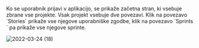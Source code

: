 Ko se uporabnik prijavi v aplikacijo, se prikaže začetna stran, ki vsebuje zbrane vse projekte. Vsak projekt vsebuje dve povezavi. Klik na povezavo ´Stories´ prikaže vse njegove uporabniške zgodbe, klik na povezavo ´Sprints´ pa prikaže vse njegove sprinte.

![2022-03-24 (18)](https://user-images.githubusercontent.com/24944462/159987871-6bc5f3ba-3d40-45fc-9164-159e86c5356c.png)

